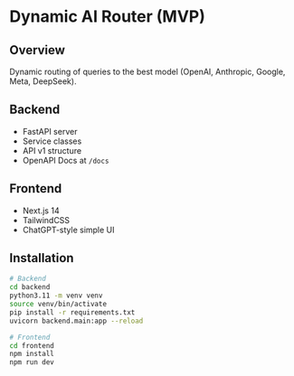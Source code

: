 # Dynamic AI Router (MVP)

## Overview
Dynamic routing of queries to the best model (OpenAI, Anthropic, Google, Meta, DeepSeek).

## Backend
- FastAPI server
- Service classes
- API v1 structure
- OpenAPI Docs at `/docs`

## Frontend
- Next.js 14
- TailwindCSS
- ChatGPT-style simple UI

## Installation

```bash
# Backend
cd backend
python3.11 -m venv venv
source venv/bin/activate
pip install -r requirements.txt
uvicorn backend.main:app --reload

# Frontend
cd frontend
npm install
npm run dev
```
